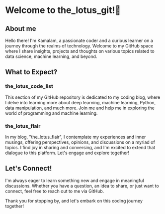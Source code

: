 # Welcome to the_lotus_git!👋 
## About me
Hello there! I'm Kamalam, a passionate coder and a curious learner on a journey through the realms of technology. Welcome to my GitHub space where I share insights, projects and thoughts on various topics related to data science, machine learning, and beyond.

## What to Expect?
### the_lotus_code_list
This section of my GitHub repository is dedicated to my coding blog, where I delve into learning more about deep learning, machine learning, Python, data manipulation, and much more.
Join me and help me in exploring the world of programming and machine learning.

### the_lotus_flair
In my blog, "the_lotus_flair", I contemplate my experiences and inner musings, offering perspectives, opinions, and discussions on a myriad of topics. I find joy in sharing and conversing, and I'm excited to extend that dialogue to this platform. Let's engage and explore together! 

## Let's Connect!
I'm always eager to learn something new and engage in meaningful discussions. Whether you have a question, an idea to share, or just want to connect, feel free to reach out to me via GitHub.

Thank you for stopping by, and let's embark on this coding journey together!
